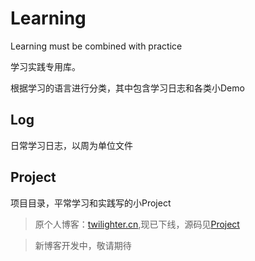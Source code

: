 # Learning
Learning must be combined with practice

学习实践专用库。

根据学习的语言进行分类，其中包含学习日志和各类小Demo

## Log
日常学习日志，以周为单位文件

## Project
项目目录，平常学习和实践写的小Project


>原个人博客：[twilighter.cn](http://www.twilighter.cn),现已下线，源码见[Project](/Project/twilighter)

>新博客开发中，敬请期待
